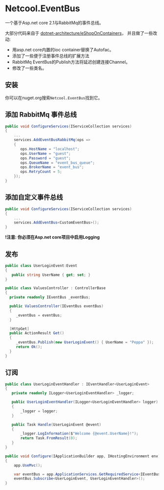 # Netcool.EventBus
一个基于Asp.net core 2.1与RabbitMq的事件总线。

大部分代码来自于 [dotnet-architecture/eShopOnContainers](https://github.com/dotnet-architecture/eShopOnContainers)， 并且做了一些改动:
- 用asp.net core内置的ioc container替换了Autofac。
- 添加了一些便于注册事件总线的扩展方法
- RabbitMq EventBus的Publish方法将延迟创建连接Channel。
- 修改了一些类名。

## 安装

你可以在nuget.org搜索`Netcool.EventBus`找到它。

## 添加 RabbitMq 事件总线

```csharp
public void ConfigureServices(IServiceCollection services)
{
    ...
    services.AddEventBusRabbitMq(ops =>
    {
       ops.HostName = "localhost";
       ops.UserName = "guest";
       ops.Password = "guest";   
       ops.QueueName = "event_bus_queue";
       ops.BrokerName = "event_bus";
       ops.RetryCount = 5;
    });
}
```

## 添加自定义事件总线

```csharp
public void ConfigureServices(IServiceCollection services)
{
    ...
    services.AddEventBus<CustomEventBus>();
}
```

**!注意: 你必须在Asp.net core项目中启用Logging**

## 发布

```csharp
public class UserLoginEvent:Event
{
   public string UserName { get; set; }
}

public class ValuesController : ControllerBase
{
  private readonly IEventBus _eventBus;

  public ValuesController(IEventBus eventBus)
  {
     _eventBus = eventBus;
  }

  [HttpGet]
  public ActionResult Get()
  {
     _eventBus.Publish(new UserLoginEvent() { UserName = "Peppa" });
     return Ok();
  }
}
```

## 订阅 
```csharp
public class UserLoginEventHandler : IEventHandler<UserLoginEvent>
{
   private readonly ILogger<UserLoginEventHandler> _logger;

   public UserLoginEventHandler(ILogger<UserLoginEventHandler> logger)
   {
       _logger = logger;
   }

   public Task Handle(UserLoginEvent @event)
   {
       _logger.LogInformation($"Welcome {@event.UserName}!");
       return Task.FromResult(0);
   }
}
```

```csharp
public void Configure(IApplicationBuilder app, IHostingEnvironment env)
{        
    app.UseMvc();

    var eventBus = app.ApplicationServices.GetRequiredService<IEventBus>();
    eventBus.Subscribe<UserLoginEvent, UserLoginEventHandler>();
}
```







